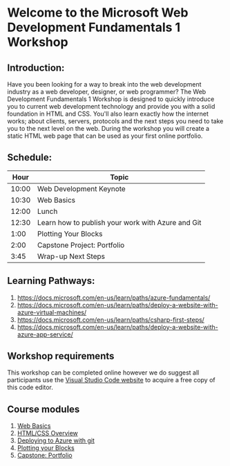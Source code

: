 # Welcome to the Microsoft Web Development Fundamentals 1 Workshop
## Introduction:
Have you been looking for a way to break into the web development industry as a web developer, designer, or web programmer? The Web Development Fundamentals 1 Workshop is designed to quickly introduce you to current web development technology and provide you with a solid foundation in HTML and CSS. You'll also learn exactly how the internet works; about clients, servers, protocols and the next steps you need to take you to the next level on the web. During the workshop you will create a static HTML web page that can be used as your first online portfolio.

## Schedule:
|Hour|Topic
|---|---|
|10:00	|Web Development Keynote
|10:30	|Web Basics
|12:00	|Lunch
|12:30	|Learn how to publish your work with Azure and Git
|1:00	|Plotting Your Blocks
|2:00	|Capstone Project: Portfolio
|3:45	|Wrap-up Next Steps

## Learning Pathways:		
1. https://docs.microsoft.com/en-us/learn/paths/azure-fundamentals/		
2. https://docs.microsoft.com/en-us/learn/paths/deploy-a-website-with-azure-virtual-machines/		
3. https://docs.microsoft.com/en-us/learn/paths/csharp-first-steps/		
4. https://docs.microsoft.com/en-us/learn/paths/deploy-a-website-with-azure-app-service/		

## Workshop requirements

This workshop can be completed online however we do suggest all participants use the [Visual Studio Code website](https://code.visualstudio.com/) to acquire a free copy of this code editor.

## Course modules

1. [Web Basics](./web_basics.md)
2. [HTML/CSS Overview](./html_css.md)
3. [Deploying to Azure with git](./deploy.md)
4. [Plotting your Blocks](./plotting_your_blox.md)
5. [Capstone: Portfolio](./portfolio.md)
